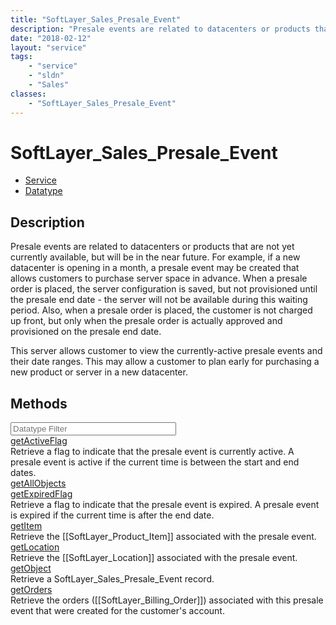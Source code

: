 ```yaml
---
title: "SoftLayer_Sales_Presale_Event"
description: "Presale events are related to datacenters or products that are not yet currently available, but will be in the near futu... "
date: "2018-02-12"
layout: "service"
tags:
    - "service"
    - "sldn"
    - "Sales"
classes:
    - "SoftLayer_Sales_Presale_Event"
---
```

# SoftLayer_Sales_Presale_Event
<div id='service-datatype'>
    <ul id='sldn-reference-tabs'>
    <li id='service'> <a href='/reference/services/SoftLayer_Sales_Presale_Event' >Service</a></li>    <li id='datatype'> <a href='/reference/datatypes/SoftLayer_Sales_Presale_Event' >Datatype</a></li>
    </ul>
</div>

## Description
Presale events are related to datacenters or products that are not yet currently available, but will be in the near future. For example, if a new datacenter is opening in a month, a presale event may be created that allows customers to purchase server space in advance. When a presale order is placed, the server configuration is saved, but not provisioned until the presale end date - the server will not be available during this waiting period. Also, when a presale order is placed, the customer is not charged up front, but only when the presale order is actually approved and provisioned on the presale end date. 

This server allows customer to view the currently-active presale events and their date ranges. This may allow a customer to plan early for purchasing a new product or server in a new datacenter. 



        
<div id="properties" class="content">
    <h2>Methods</h2>
    <div class="view-filters">
        <div class="clearfix">
            <div class="search-input-box">
                <input placeholder="Datatype Filter" onkeyup="titleSearch(inputId='edit-combine', divId='method-div', elementClass='method-row')" 
                    type="text" id="edit-combine" value="" size="30" maxlength="128" class="form-text">
            </div>
        </div>
    </div>
    <div id="method-div">
            <div class="method-row">
                        <span class='view-field-title'><a href='/reference/services/SoftLayer_Sales_Presale_Event/getActiveFlag'> getActiveFlag</a> </span>
            <div class='views-field-body'>Retrieve a flag to indicate that the presale event is currently active. A presale event is active if the current time is between the start and end dates.</div>
        </div>
            <div class="method-row">
                        <span class='view-field-title'><a href='/reference/services/SoftLayer_Sales_Presale_Event/getAllObjects'> getAllObjects</a> </span>
            <div class='views-field-body'></div>
        </div>
            <div class="method-row">
                        <span class='view-field-title'><a href='/reference/services/SoftLayer_Sales_Presale_Event/getExpiredFlag'> getExpiredFlag</a> </span>
            <div class='views-field-body'>Retrieve a flag to indicate that the presale event is expired. A presale event is expired if the current time is after the end date.</div>
        </div>
            <div class="method-row">
                        <span class='view-field-title'><a href='/reference/services/SoftLayer_Sales_Presale_Event/getItem'> getItem</a> </span>
            <div class='views-field-body'>Retrieve the [[SoftLayer_Product_Item]] associated with the presale event.</div>
        </div>
            <div class="method-row">
                        <span class='view-field-title'><a href='/reference/services/SoftLayer_Sales_Presale_Event/getLocation'> getLocation</a> </span>
            <div class='views-field-body'>Retrieve the [[SoftLayer_Location]] associated with the presale event.</div>
        </div>
            <div class="method-row">
                        <span class='view-field-title'><a href='/reference/services/SoftLayer_Sales_Presale_Event/getObject'> getObject</a> </span>
            <div class='views-field-body'>Retrieve a SoftLayer_Sales_Presale_Event record.</div>
        </div>
            <div class="method-row">
                        <span class='view-field-title'><a href='/reference/services/SoftLayer_Sales_Presale_Event/getOrders'> getOrders</a> </span>
            <div class='views-field-body'>Retrieve the orders ([[SoftLayer_Billing_Order]]) associated with this presale event that were created for the customer's account.</div>
        </div>
        </div>
</div>

